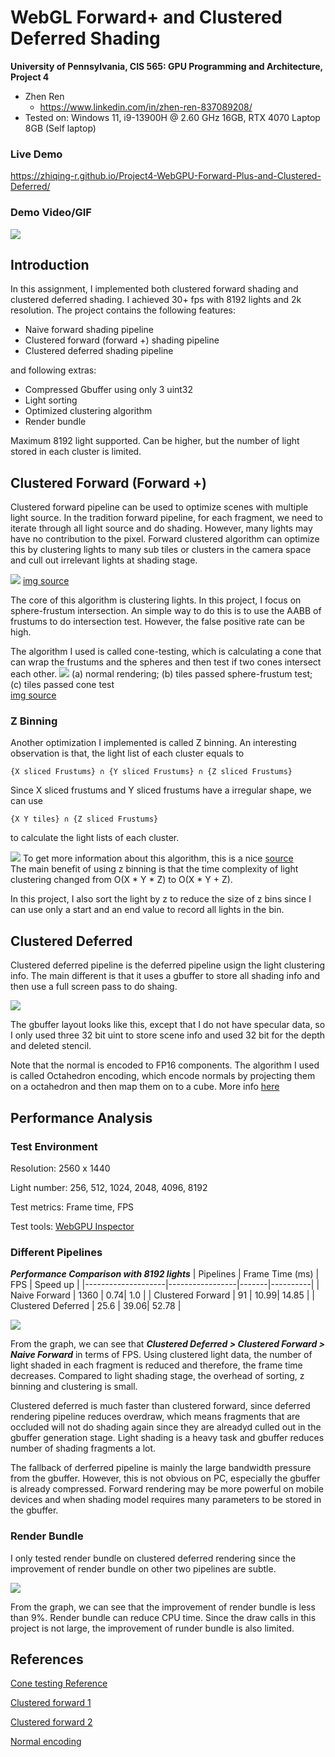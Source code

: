 WebGL Forward+ and Clustered Deferred Shading
======================

**University of Pennsylvania, CIS 565: GPU Programming and Architecture, Project 4**

* Zhen Ren
  * https://www.linkedin.com/in/zhen-ren-837089208/
* Tested on: Windows 11, i9-13900H @ 2.60 GHz 16GB, RTX 4070 Laptop 8GB (Self laptop)

### Live Demo
https://zhiqing-r.github.io/Project4-WebGPU-Forward-Plus-and-Clustered-Deferred/

### Demo Video/GIF

![](img/result.gif)

## Introduction

In this assignment, I implemented both clustered forward shading and clustered deferred shading. I achieved 30+ fps with 8192 lights and 2k resolution. The project contains the following features:
- Naive forward shading pipeline
- Clustered forward (forward +) shading pipeline
- Clustered deferred shading pipeline

and following extras:
- Compressed Gbuffer using only 3 uint32
- Light sorting
- Optimized clustering algorithm
- Render bundle

Maximum 8192 light supported. Can be higher, but the number of light stored in each cluster is limited.

## Clustered Forward (Forward +)
Clustered forward pipeline can be used to optimize scenes with multiple light source. In the tradition forward pipeline, for each fragment, we need to iterate through all light source and do shading. However, many lights may have no contribution to the pixel. Forward clustered algorithm can optimize this by clustering lights to many sub tiles or clusters in the camera space and cull out irrelevant lights at shading stage.

![](./img/cluf1.png)
[img source](https://www.aortiz.me/2018/12/21/CG.html)

The core of this algorithm is clustering lights. In this project, I focus on sphere-frustum intersection. An simple way to do this is to use the AABB of frustums to do intersection test. However, the false positive rate can be high.

The algorithm I used is called cone-testing, which is calculating a cone that can wrap the frustums and the spheres and then test if two cones intersect each other.
![](./img/coneTest.png)
(a) normal rendering; (b) tiles passed sphere-frustum test; (c) tiles passed cone test\
[img source](https://lxjk.github.io/2018/03/25/Improve-Tile-based-Light-Culling-with-Spherical-sliced-Cone.html)

### Z Binning
Another optimization I implemented is called Z binning. An interesting observation is that, the light list of each cluster equals to

`{X sliced Frustums} ∩ {Y sliced Frustums} ∩ {Z sliced Frustums}`

Since X sliced frustums and Y sliced frustums have a irregular shape, we can use

`{X Y tiles} ∩ {Z sliced Frustums}`

to calculate the light lists of each cluster.

![](./img/zbin.png)
To get more information about this algorithm, this is a nice [source](https://advances.realtimerendering.com/s2017/2017_Sig_Improved_Culling_final.pdf)\
The main benefit of using z binning is that the time complexity of light clustering changed from O(X * Y * Z) to O(X * Y + Z).

In this project, I also sort the light by z to reduce the size of z bins since I can use only a start and an end value to record all lights in the bin.

## Clustered Deferred
Clustered deferred pipeline is the deferred pipeline usign the light clustering info. The main different is that it uses a gbuffer to store all shading info and then use a full screen pass to do shaing.

![](./img/gbuffer_layout.png)

The gbuffer layout looks like this, except that I do not have specular data, so I only used three 32 bit uint to store scene info and used 32 bit for the depth and deleted stencil.

Note that the normal is encoded to FP16 components. The algorithm I used is called Octahedron encoding, which encode normals by projecting them on a octahedron and then map them on to a cube. More info [here](https://knarkowicz.wordpress.com/2014/04/16/octahedron-normal-vector-encoding/)

## Performance Analysis

### Test Environment
Resolution: 2560 x 1440

Light number: 256, 512, 1024, 2048, 4096, 8192

Test metrics: Frame time, FPS

Test tools: [WebGPU Inspector](https://github.com/brendan-duncan/webgpu_inspector)

### Different Pipelines

***Performance Comparison with 8192 lights***
| Pipelines          | Frame Time (ms) |  FPS  | Speed up |
|--------------------|-----------------|-------|----------|
| Naive Forward      |      1360       |   0.74|    1.0   |
| Clustered Forward  |       91        |  10.99|  14.85   |
| Clustered Deferred |       25.6      |  39.06|  52.78   |

![](./img/perf1.png)

From the graph, we can see that ***Clustered Deferred > Clustered Forward > Naive Forward*** in terms of FPS. Using clustered light data, the number of light shaded in each fragment is reduced and therefore, the frame time decreases. Compared to light shading stage, the overhead of sorting, z binning and clustering is small.

Clustered deferred is much faster than clustered forward, since deferred rendering pipeline reduces overdraw, which means fragments that are occluded will not do shading again since they are alreadyd culled out in the gbuffer generation stage. Light shading is a heavy task and gbuffer reduces number of shading fragments a lot.

The fallback of derferred pipeline is mainly the large bandwidth pressure from the gbuffer. However, this is not obvious on PC, especially the gbuffer is already compressed. Forward rendering may be more powerful on mobile devices and when shading model requires many parameters to be stored in the gbuffer.

### Render Bundle

I only tested render bundle on clustered deferred rendering since the improvement of render bundle on other two pipelines are subtle.

![](./img/perf2.png)

From the graph, we can see that the improvement of render bundle is less than 9%. Render bundle can reduce CPU time. Since the draw calls in this project is not large, the improvement of runder bundle is also limited.

## References

[Cone testing Reference](https://lxjk.github.io/2018/03/25/Improve-Tile-based-Light-Culling-with-Spherical-sliced-Cone.html)

[Clustered forward 1](https://themaister.net/blog/2020/01/10/clustered-shading-evolution-in-granite/)

[Clustered forward 2](https://advances.realtimerendering.com/s2017/2017_Sig_Improved_Culling_final.pdf)

[Normal encoding](https://knarkowicz.wordpress.com/2014/04/16/octahedron-normal-vector-encoding/)